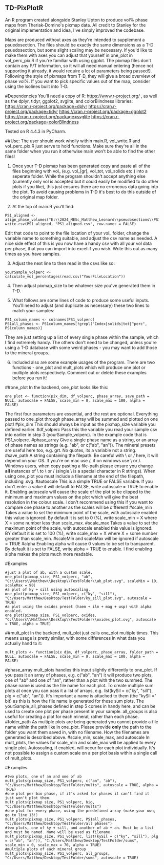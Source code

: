 ## TD-PixPlotR
An R program created alongside Stanley Upton to produce vol% phase maps from Theriak-Domino's pixmap data. All credit to Stanley for the original implementation and idea, I've simply improved the codebase.

Maps are produced without axes as they're intended to supplement a psuedosection. The files should be exactly the same dimensions as a T-D psuedosection, but some slight scaling may be necessary. If you'd like to make them with axes you can adjust that yourself in one_plot in vol_perc_pix.R if you're familiar with using ggplot. The pixmap files don't contain any P/T information, so it will all need manual entering (hence not supporting it already, it would require a lot of parameters being passed!).
Following the style of pixmaps from T-D, they will give a broad overview of phase vol%. If you want to pick specific values out of the map, consider using the isolines built into T-D. 

#Dependencies
You'll need a copy of R: https://www.r-project.org/ , as well as the dplyr, tidyr, ggplot2, svglite, and colorBlindness libraries:
https://cran.r-project.org/package=dplyr
https://cran.r-project.org/package=tidyr
https://cran.r-project.org/package=ggplot2
https://cran.r-project.org/package=svglite
https://cran.r-project.org/package=colorBlindness

Tested on R 4.4.3 in PyCharm.

##Use:
The user should work wholly within main.R, vol_write.R and vol_perc_pix.R just serve to hold functions. Make sure they're all in the same folder when you run it otherwise main won't be able to find the other files!

1. Once your T-D pixmap has been generated copy and paste all of the files beginning with vol_ (e.g. vol_[gr], vol_tot, vol_solids etc.) into a seperate folder. While the program shouldn't accept anything else (currently only vol is accepted but it could easily be modified to do other plots if you like), this just ensures there are no erroneous data going into the plot. To avoid causing problems in T-D it's best to do this outside of the original map folder.
  
2. At the top of main.R you'll find:

```
PS1_aligned <- align_phase_volumes("E:\\2024_MESc_Matthew_Leonard\\pseudosections\\PS1\\_DomMap100\\vol")
write.csv(PS1_aligned, "PS1_aligned.csv", row.names = FALSE)
```
Edit that code to point to the file location of your vol_ folder, change the variable name to something suitable, and adjust the csv name as needed. A nice side effect of this is you now have a handy csv with all your vol data per phase, that you can import into excel if you wish. Write this out as many times as you have samples.

3. Adjust the next line to then read in the csvs like so:

```
yourSample_volperc <- calculate_vol_percentages(read.csv("YourFileLocation"))
```

4. Then adjust pixmap_size to be whatever size you've generated them in T-D.
  
5. What follows are some lines of code to produce some useful inputs. You'll need to adjust (and duplicate as necessary) these two lines to match your samples:

```
PS1_column_names <- colnames(PS1_volperc)
PS1all_phases <- PS1column_names[!grepl("Index|solids|tot|^perc", PS1column_names)]
```

They are just setting up a list of every single phase within the sample, which I find extremely handy. The others don't need to be changed, unless you're using a T-D database with some weird phases - you may want to add those to the mineral groups.

6. Included also are some example usages of the program. There are two functions - one_plot and mult_plots which will produce one plot or multiple plots respectively. Comment out or delete these examples before you run it!

##one_plot
In the backend, one_plot looks like this:
```
one_plot <- function(pix_dim, df_volperc, phase_array, save_path = NULL, autoscale = FALSE, scale_min = 0, scale_max = 100, alpha = FALSE)
```
The first four parameters are essential, and the rest are optional. Everything passed to one_plot through phase_array will be summed and plotted on one plot! 
#pix_dim
This should always be input as the pixmap_size variable you defined earlier.
#df_volperc
Pass this the variable you read your sample csv into earlier in step 3 (yourSample_volperc). In the example code that is PS1_volperc.
#phase_array
Give a single phase name as a string, or an array of phase names as strings (e.g. "ab", or c("ab", "an")). The mineral presets are useful here too, e.g. grt. No quotes, its a variable not a string.
#save_path
A string containing the filepath. Be careful with \\ or / here, it will depend on your OS. If you're on mac use /, if on windows use \\ or /. Windows users, when copy pasting a file-path please ensure you change **all** instances of \ to \\ or / (single \ is a special character in R strings). When using one_plot you must include a filename at the end of the filepath, including .svg.
#autoscale
This is a simple TRUE or FALSE variable. If you don't enter a value it will default to FALSE, write autoscale = TRUE to enable it. Enabling autoscale will cause the scale of the plot to be clipped to the minimum and maximum values on the plot which will give the best resolution in the colour scale. I don't recommend using this if you want to compare one phase to another as the scales will be different!
#scale_min
Takes a value to set the minimum point of the scale, with autoscale enabled this value is ignored. By default it is set to 0 (%), write scale_min = X where X = some number less than scale_max.
#scale_max
Takes a value to set the maximum point of the scale, with autoscale enabled this value is ignored. BY default it is set to 100 (%), write scale_max = X where X = some number greater than scale_min.
#scaleMin and scaleMax will be ignored if autoscale = TRUE
#alpha
Enabling alpha will cause 0 values to be set to transparent. By default it is set to FALSE, write alpha = TRUE to enable. I find enabling alpha makes the plots much more readable.

#Examples
```
#just a plot of ab, with a custom scale.
one_plot(pixmap_size, PS1_volperc, "ab", "C:\\Users\\Matthew\\Desktop\\TestFolder\\ab_plot.svg", scaleMin = 10, scaleMax = 90)
#a plot of ky + sill using autoscaling.
one_plot(pixmap_size, PS1_volperc, c("ky", "sill"), "C:/Users/Matthew/Desktop/TestFolder/ky_sill_plot.svg", autoscale = TRUE)
#a plot using the oxides preset (haem + ilm + mag + usp) with alpha enabled.
one_plot(pixmap_size, PS1_volperc, oxides, "C:\\Users\\Matthew\\Desktop\\TestFolder\\oxides_plot.svg", autoscale = TRUE, alpha = TRUE)
```

##mult_plot
In the backend, mult_plot just calls one_plot multiple times. This means usage is pretty similar, with some differences in what data you actually hand to it:
```
mult_plots <- function(pix_dim, df_volperc, phase_array, folder_path = NULL, autoscale = FALSE, scale_min = 0, scale_max = 100, alpha = FALSE)
```
#phase_array
mult_plots handles this input slightly differently to one_plot. If you pass it an array of phases, e.g. c("ab", "an") it will produce two plots, one of "ab" and one of "an", rather than a plot with the two summed. The phase name is used as the file name for each plot. To create multiple sum plots at once you can pass it a list of arrays, e.g. list(kySil = c("ky", "sill"), plg = c("ab", "an")). It's important a name is attached to them (the "kySil =" bit) as this is how the file name is generated for these sum plots. The yourSample_all_phases defined in step 5 comes in handy here, and can be used to create one plot per phase present in your sample. all_groups is also useful for creating a plot for each mineral, rather than each phase.
#folder_path
As multiple plots are being generated you cannot provide a file name within the path like in one_plot. Please provide **only** the path to the folder you want them saved in, with no filename. How the filenames are generated is described above.
#scale_min, scale_max, and autoscale
In mult_plots, the values for scale_min and scale_max will be applied to every single plot. Autoscaling, if enabled, will occur for each plot individually. It's not possible to assign a custom scale on a per plot basis within a single call of mult_plots.

#Examples
```
#two plots, one of an and one of ab
mult_plots(pixmap_size, PS1_volperc, c("an", "ab"), "C:/Users/Matthew/Desktop/TestFolder/mults", autoscale = TRUE, alpha = TRUE)
#one plot per bio phase, if it's asked for phases it can't find it just won't plot them.
mult_plots(pixmap_size, PS1_volperc, bio, "C:/Users/Matthew/Desktop/TestFolder/mults")
#one plot for every phase, using the predefined array (make your own, go to line 13!)
mult_plots(pixmap_size, PS1_volperc, PS1all_phases, "C:/Users/Matthew/Desktop/TestFolder/all phases")
#two plots, one of ky + sill, and another of ab + an. Must be a list and must be named. Name will be used as filename.
mult_plots(pixmap_size, PS1_volperc, list(kySil = c("ky", "sill"), plg = c("ab", "an")), "C:/Users/Matthew/Desktop/TestFolder/sums", scale_min = 0, scale_max = 70, alpha = TRUE)
#multiple plots of each mineral group
mult_plots(pixmap_size, PS1_volperc, all_groups, "C:/Users/Matthew/Desktop/TestFolder/sums", autoscale = TRUE)
```

